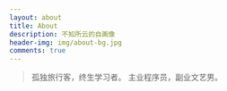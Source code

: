 ```yaml
---
layout: about
title: About
description: 不知所云的自画像
header-img: img/about-bg.jpg
comments: true
---
```


> 孤独旅行客，终生学习者。
主业程序员，副业文艺男。

<br>
